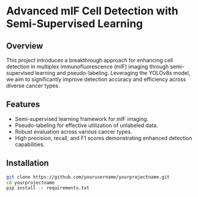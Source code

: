 # Advanced mIF Cell Detection with Semi-Supervised Learning

## Overview
This project introduces a breakthrough approach for enhancing cell detection in multiplex immunofluorescence (mIF) imaging through semi-supervised learning and pseudo-labeling. Leveraging the YOLOv8s model, we aim to significantly improve detection accuracy and efficiency across diverse cancer types.

## Features
- Semi-supervised learning framework for mIF imaging.
- Pseudo-labeling for effective utilization of unlabeled data.
- Robust evaluation across various cancer types.
- High precision, recall, and F1 scores demonstrating enhanced detection capabilities.

## Installation
```bash
git clone https://github.com/yourusername/yourprojectname.git
cd yourprojectname
pip install -r requirements.txt
